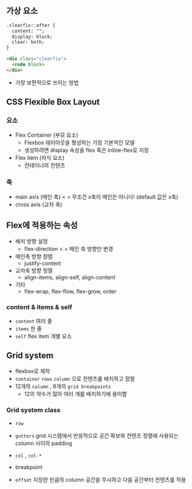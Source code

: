 ## 가상 요소

```html
.clearfix::after {
  content: "";
  display: block;
  clear: both;
}

<div class="clearfix">
  <code block>
</div>
```

- 가장 보편적으로 쓰이는 방법

## CSS Flexible Box Layout

### 요소

- Flex Container (부모 요소)
  - Flexbox 레이아웃을 형성하는 가장 기본적인 모델
  - 생성하려면 display 속성을 flex 혹은 inline-flex로 지정
- Flex item (자식 요소)
  - 컨테이너의 컨텐츠

### 축

- main axis (메인 축) < = 무조건 x축이 메인은 아니다! (default 값은 x축)
- cross axis (교차 축)



## Flex에 적용하는 속성

- 배치 방향 설정
  - flex-direction < = 메인 축 방향만 변경
- 메인축 방향 정렬
  - justify-content
- 교차축 방향 정렬
  - align-items, align-self, align-content
- 기타
  - flex-wrap, flex-flow, flex-grow, order

### content & items & self

- `content`  여러 줄
- `items`  한 줄
- `self`  flex item 개별 요소

## Grid system

- flexbox로 제작
- `container`    `rows`    `column` 으로 컨텐츠를 배치하고 정렬
- 12개의 `column` , 6개의 `grid breakpoints`
  - 12의 약수가 많아 여러 개를 배치하기에 용이함

### Grid system class

- `row`
- `gutters`  grid 시스템에서 반응적으로 공간 확보와 컨텐츠 정렬에 사용되는 column 사이의 padding
- `col` ,  `col-*`
- breakpoint

- `offset`  지정한 만큼의 column 공간을 무시하고 다음 공간부터 컨텐츠를 적용
